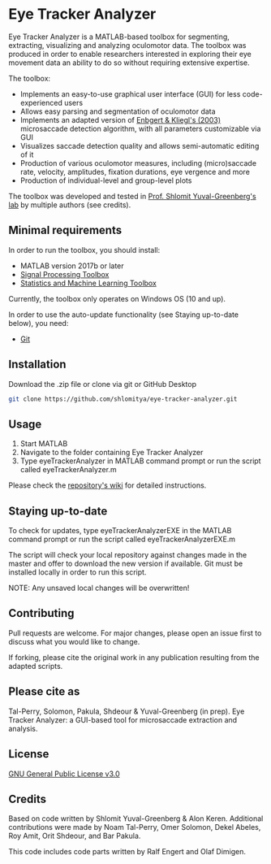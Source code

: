 # Eye Tracker Analyzer

Eye Tracker Analyzer is a MATLAB-based toolbox for segmenting, extracting, visualizing and analyzing oculomotor data. The toolbox was produced in order to enable researchers interested in exploring their eye movement data an ability to do so without requiring extensive expertise.

The toolbox:
- Implements an easy-to-use graphical user interface (GUI) for less code-experienced users
- Allows easy parsing and segmentation of oculomotor data
- Implements an adapted version of [Enbgert & Kliegl's (2003)](https://doi.org/10.1016/S0042-6989(03)00084-1) microsaccade detection algorithm, with all parameters customizable via GUI
- Visualizes saccade detection quality and allows semi-automatic editing of it
- Production of various oculomotor measures, including (micro)saccade rate, velocity, amplitudes, fixation durations, eye vergence and more
- Production of individual-level and group-level plots

The toolbox was developed and tested in [Prof. Shlomit Yuval-Greenberg's lab](https://people.socsci.tau.ac.il/mu/shlomitgreenberg/) by multiple authors (see credits).

## Minimal requirements
In order to run the toolbox, you should install:
- MATLAB version 2017b or later
- [Signal Processing Toolbox](https://uk.mathworks.com/products/signal.html)
- [Statistics and Machine Learning Toolbox](https://uk.mathworks.com/products/statistics.html)

Currently, the toolbox only operates on Windows OS (10 and up).

In order to use the auto-update functionality (see Staying up-to-date below), you need:
- [Git](https://github.com/git-guides/install-git)

## Installation

Download the .zip file or clone via git or GitHub Desktop

```bash
git clone https://github.com/shlomitya/eye-tracker-analyzer.git
```

## Usage

1. Start MATLAB
2. Navigate to the folder containing Eye Tracker Analyzer
3. Type eyeTrackerAnalyzer in MATLAB command prompt or run the script called eyeTrackerAnalyzer.m

Please check the [repository's wiki](https://github.com/shlomitya/eye-tracker-analyzer/wiki) for detailed instructions.

## Staying up-to-date
To check for updates, type eyeTrackerAnalyzerEXE in the MATLAB command prompt or run the script called eyeTrackerAnalyzerEXE.m

The script will check your local repository against changes made in the master and offer to download the new version if available. Git must be installed locally in order to run this script.

NOTE: Any unsaved local changes will be overwritten!

## Contributing

Pull requests are welcome. For major changes, please open an issue first to discuss what you would like to change.

If forking, please cite the original work in any publication resulting from the adapted scripts.

## Please cite as
Tal-Perry, Solomon, Pakula, Shdeour & Yuval-Greenberg (in prep). Eye Tracker Analyzer: a GUI-based tool for microsaccade extraction and analysis.

## License

[GNU General Public License v3.0](https://www.gnu.org/licenses/gpl-3.0.en.html)

## Credits
Based on code written by Shlomit Yuval-Greenberg & Alon Keren. Additional contributions were made by Noam Tal-Perry, Omer Solomon, Dekel Abeles, Roy Amit, Orit Shdeour, and Bar Pakula.

This code includes code parts written by Ralf Engert and Olaf Dimigen.
